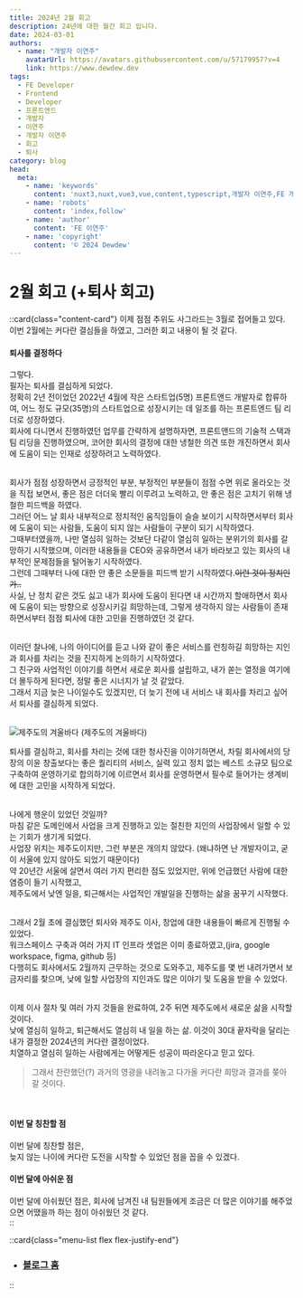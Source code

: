 ```yaml
---
title: 2024년 2월 회고
description: 24년에 대한 월간 회고 입니다.
date: 2024-03-01
authors:
  - name: "개발자 이연주"
    avatarUrl: https://avatars.githubusercontent.com/u/57179957?v=4
    link: https://www.dewdew.dev
tags:
  - FE Developer
  - Frontend
  - Developer
  - 프론트앤드
  - 개발자
  - 이연주
  - 개발자 이연주
  - 회고
  - 퇴사
category: blog
head:
  meta:
    - name: 'keywords'
      content: 'nuxt3,nuxt,vue3,vue,content,typescript,개발자 이연주,FE 개발자 이연주,개발자회고,퇴사회고'
    - name: 'robots'
      content: 'index,follow'
    - name: 'author'
      content: 'FE 이연주'
    - name: 'copyright'
      content: '© 2024 Dewdew'
---
```


# 2월 회고 (+퇴사 회고)

::card{class="content-card"}
이제 점점 추위도 사그라드는 3월로 접어들고 있다.<br>
이번 2월에는 커다란 결심들을 하였고, 그러한 회고 내용이 될 것 같다.<br>

#### 퇴사를 결정하다
그렇다.<br>
필자는 퇴사를 결심하게 되었다.<br>
정확히 2년 전이었던 2022년 4월에 작은 스타트업(5명) 프론트앤드 개발자로 합류하여, 어느 정도 규모(35명)의 스타트업으로 성장시키는 데 일조를 하는 프론트엔드 팀 리더로 성장하였다.<br>
회사에 다니면서 진행하였던 업무를 간략하게 설명하자면, 프론트앤드의 기술적 스택과 팀 리딩을 진행하였으며, 코어한 회사의 결정에 대한 냉철한 의견 또한 개진하면서 회사에 도움이 되는 인재로 성장하려고 노력하였다.<br><br>

회사가 점점 성장하면서 긍정적인 부분, 부정적인 부분들이 점점 수면 위로 올라오는 것을 직접 보면서, 좋은 점은 더더욱 빨리 이루려고 노력하고, 안 좋은 점은 고치기 위해 냉철한 피드백을 하였다.<br>
그러던 어느 날 회사 내부적으로 정치적인 움직임들이 슬슬 보이기 시작하면서부터 회사에 도움이 되는 사람들, 도움이 되지 않는 사람들이 구분이 되기 시작하였다.<br>
그때부터였을까, 나만 열심히 일하는 것보단 다같이 열심히 일하는 분위기의 회사를 갈망하기 시작했으며, 이러한 내용들을 CEO와 공유하면서 내가 바라보고 있는 회사의 내부적인 문제점들을 털어놓기 시작하였다.<br>
그런데 그때부터 나에 대한 안 좋은 소문들을 피드백 받기 시작하였다.~~이런 것이 정치인가..~~<br>
사실, 난 정치 같은 것도 싫고 내가 회사에 도움이 된다면 내 시간까지 할애하면서 회사에 도움이 되는 방향으로 성장시키길 희망하는데, 그렇게 생각하지 않는 사람들이 존재하면서부터 점점 퇴사에 대한 고민을 진행하였던 것 같다.<br><br>

이러던 찰나에, 나의 아이디어를 듣고 나와 같이 좋은 서비스를 런칭하길 희망하는 지인과 회사를 차리는 것을 진지하게 논의하기 시작하였다.<br>
그 친구와 사업적인 이야기를 하면서 새로운 회사를 설립하고, 내가 쏟는 열정을 여기에 더 몰두하게 된다면, 정말 좋은 시너지가 날 것 같았다.<br>
그래서 지금 늦은 나이일수도 있겠지만, 더 늦기 전에 내 서비스 내 회사를 차리고 싶어서 퇴사를 결심하게 되었다.<br><br>

![제주도의 겨울바다](https://api.dewdew.dev/storage/v1/object/public/blog/20240301.webp)
(제주도의 겨울바다)

퇴사를 결심하고, 회사를 차리는 것에 대한 청사진을 이야기하면서, 차릴 회사에서의 당장의 이윤 창출보다는 좋은 퀄리티의 서비스, 실력 있고 정치 없는 베스트 소규모 팀으로 구축하여 운영하기로 합의하기에 이르면서 회사를 운영하면서 필수로 들어가는 생계비에 대한 고민을 시작하게 되었다.<br><br>

나에게 행운이 있었던 것일까?<br>
마침 같은 도메인에서 사업을 크게 진행하고 있는 절친한 지인의 사업장에서 일할 수 있는 기회가 생기게 되었다.<br>
사업장 위치는 제주도이지만, 그런 부분은 개의치 않았다. (왜냐하면 난 개발자이고, 굳이 서울에 있지 않아도 되었기 때문이다)<br>
약 20년간 서울에 살면서 여러 가지 편리한 점도 있었지만, 위에 언급했던 사람에 대한 염증이 들기 시작했고,<br>
제주도에서 낮엔 일을, 퇴근해서는 사업적인 개발일을 진행하는 삶을 꿈꾸기 시작했다.<br><br>

그래서 2월 초에 결심했던 퇴사와 제주도 이사, 창업에 대한 내용들이 빠르게 진행될 수 있었다.<br>
워크스페이스 구축과 여러 가지 IT 인프라 셋업은 이미 종료하였고,(jira, google workspace, figma, github 등)<br>
다행히도 회사에서도 2월까지 근무하는 것으로 도와주고, 제주도를 몇 번 내려가면서 보금자리를 찾으며, 낮에 일할 사업장의 지인과도 많은 이야기 및 도움을 받을 수 있었다.<br><br>

이제 이사 절차 및 여러 가지 것들을 완료하여, 2주 뒤면 제주도에서 새로운 삶을 시작할 것이다.<br>
낮에 열심히 일하고, 퇴근해서도 열심히 내 일을 하는 삶. 이것이 30대 끝자락을 달리는 내가 결정한 2024년의 커다란 결정이었다.<br>
치열하고 열심히 일하는 사람에게는 어떻게든 성공이 따라온다고 믿고 있다.<br>

> 그래서 찬란했던(?) 과거의 영광을 내려놓고 다가올 커다란 희망과 결과를 쫒아갈 것이다.
<br>

#### 이번 달 칭찬할 점
이번 달에 칭찬할 점은,<br>
늦지 않는 나이에 커다란 도전을 시작할 수 있었던 점을 꼽을 수 있겠다.<br>

#### 이번 달에 아쉬운 점
이번 달에 아쉬웠던 점은, 회사에 남겨진 내 팀원들에게 조금은 더 많은 이야기를 해주었으면 어땠을까 하는 점이 아쉬웠던 것 같다.<br>
::

::card{class="menu-list flex flex-justify-end"}
- ### [블로그 홈](/blog)
::
